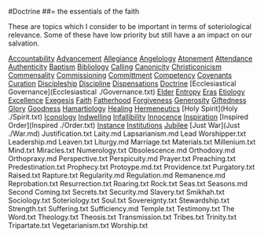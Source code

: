 #Doctrine
##= the essentials of the faith

These are topics which I consider to be important in terms of soteriological relevance.
Some of these have low priority but still have a an impact on our salvation.


[Accountability](./Accountability.txt)
[Advancement](./Advancement.txt)
[Allegiance](./Allegiance.txt)
[Angelology](./Angelology.txt)
[Atonement](./Atonement.txt)
[Attendance](./Attendance.md)
[Authenticity](./Authenticity.txt)
[Baptism](./Baptism.txt)
[Bibliology](./Bibliology.txt)
[Calling](./Calling.md)
[Canonicity](./Canonicity.txt)
[Christiconicism](./Christiconicism.md)
[Commensality](./Commensality.md)
[Commissioning](./Commissioning.md)
[Committment](./Committment.txt)
[Competency](./Competency.txt)
[Covenants](./Covenants.txt)
[Curation](./Curation.txt)
[Discipleship](./Discipleship.txt)
[Discipline](./Discipline.txt)
[Dispensations](./Dispensations.txt)
[Doctrine](./Doctrine.txt)
[Ecclesiastical Governance](Ecclesiastical ./Governance.txt)
[Elder](./Elder.txt)
[Entropy](./Entropy.txt)
[Eras](./Eras.txt)
[Etiology](./Etiology.md)
[Excellence](./Excellence.md)
[Exegesis](./Exegesis.txt)
[Faith](./Faith.md)
[Fatherhood](./Fatherhood.txt)
[Forgiveness](./Forgiveness.txt)
[Generosity](./Generosity.txt)
[Giftedness](./Giftedness.txt)
[Glory](./Glory.txt)
[Goodness](./Goodness.md)
[Hamartiology](./Hamartiology.md)
[Healing](./Healing.txt)
[Hermeneutics](./Hermeneutics.txt)
[Holy Spirit](Holy ./Spirit.txt)
[Iconology](./Iconology.md)
[Indwelling](./Indwelling.txt)
[Infallibility](./Infallibility.txt)
[Innocence](./Innocence.txt)
[Inspiration](./Inspiration.txt)
[Inspired Order](Inspired ./Order.txt)
[Instance](./Instance.md)
[Institutions](./Institutions.md)
[Jubilee](./Jubilee.txt)
[Just War](Just ./War.md)
Justification.txt
Laity.md
Lapsarianism.md
Lead Worshipper.txt
Leadership.md
Leaven.txt
Liturgy.md
Marriage.txt
Materials.txt
Millenium.txt
Mind.txt
Miracles.txt
Numerology.txt
Obsolescence.md
Orthodoxy.md
Orthopraxy.md
Perspective.txt
Perspicuity.md
Prayer.txt
Preaching.txt
Predestination.txt
Prophecy.txt
Protoype.md.txt
Providence.txt
Purgatory.txt
Raised.txt
Rapture.txt
Regularity.md
Regulation.md
Remanence.md
Reprobation.txt
Resurrection.txt
Roaring.txt
Rock.txt
Seas.txt
Seasons.md
Second Coming.txt
Secrets.txt
Security.md
Slavery.txt
Smikhah.txt
Sociology.txt
Soteriology.txt
Soul.txt
Sovereignty.txt
Stewardship.txt
Strength.txt
Suffering.txt
Sufficiency.md
Temple.txt
Testimony.txt
The Word.txt
Theology.txt
Theosis.txt
Transmission.txt
Tribes.txt
Trinity.txt
Tripartate.txt
Vegetarianism.txt
Worship.txt